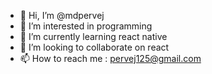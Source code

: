 - 👋 Hi, I’m @mdpervej
- 👀 I’m interested in programming
- 🌱 I’m currently learning react native
- 💞️ I’m looking to collaborate on react
- 📫 How to reach me : pervej125@gmail.com 

<!---
mdpervej/mdpervej is a ✨ special ✨ repository because its `README.md` (this file) appears on your GitHub profile.
You can click the Preview link to take a look at your changes.
--->

